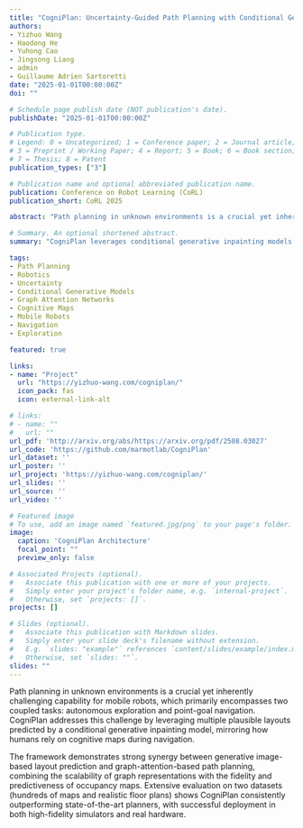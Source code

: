 ```yaml
---
title: "CogniPlan: Uncertainty-Guided Path Planning with Conditional Generative Layout Prediction"
authors:
- Yizhuo Wang
- Haodong He  
- Yuhong Cao
- Jingsong Liang
- admin
- Guillaume Adrien Sartoretti
date: "2025-01-01T00:00:00Z"
doi: ""

# Schedule page publish date (NOT publication's date).
publishDate: "2025-01-01T00:00:00Z"

# Publication type.
# Legend: 0 = Uncategorized; 1 = Conference paper; 2 = Journal article;
# 3 = Preprint / Working Paper; 4 = Report; 5 = Book; 6 = Book section;
# 7 = Thesis; 8 = Patent
publication_types: ["3"]

# Publication name and optional abbreviated publication name.
publication: Conference on Robot Learning (CoRL)
publication_short: CoRL 2025

abstract: "Path planning in unknown environments is a crucial yet inherently challenging capability for mobile robots, which primarily encompasses two coupled tasks: autonomous exploration and point-goal navigation. In both cases, the robot must perceive the environment, update its belief, and accurately estimate potential information gain on-the-fly to guide planning. In this work, we propose CogniPlan, a novel path planning framework that leverages multiple plausible layouts predicted by a conditional generative inpainting model, mirroring how humans rely on cognitive maps during navigation. These predictions, based on the partially observed map and a set of layout conditioning vectors, enable our planner to reason effectively under uncertainty. We demonstrate strong synergy between generative image-based layout prediction and graph-attention-based path planning, allowing CogniPlan to combine the scalability of graph representations with the fidelity and predictiveness of occupancy maps, yielding notable performance gains in both exploration and navigation. We extensively evaluate CogniPlan on two datasets (hundreds of maps and realistic floor plans), consistently outperforming state-of-the-art planners. We further deploy it in a high-fidelity simulator and on hardware, showcasing its high-quality path planning and real-world applicability."

# Summary. An optional shortened abstract.
summary: "CogniPlan leverages conditional generative inpainting models to predict multiple plausible layouts, mirroring human cognitive maps for uncertainty-guided path planning in unknown environments."

tags:
- Path Planning
- Robotics
- Uncertainty
- Conditional Generative Models
- Graph Attention Networks
- Cognitive Maps
- Mobile Robots
- Navigation
- Exploration

featured: true

links:
- name: "Project"
  url: "https://yizhuo-wang.com/cogniplan/"
  icon_pack: fas
  icon: external-link-alt

# links:
# - name: ""
#   url: ""
url_pdf: 'http://arxiv.org/abs/https://arxiv.org/pdf/2508.03027'
url_code: 'https://github.com/marmotlab/CogniPlan'
url_dataset: ''
url_poster: ''
url_project: 'https://yizhuo-wang.com/cogniplan/'
url_slides: ''
url_source: ''
url_video: ''

# Featured image
# To use, add an image named `featured.jpg/png` to your page's folder. 
image:
  caption: 'CogniPlan Architecture'
  focal_point: ""
  preview_only: false

# Associated Projects (optional).
#   Associate this publication with one or more of your projects.
#   Simply enter your project's folder name, e.g. `internal-project`.
#   Otherwise, set `projects: []`.
projects: []

# Slides (optional).
#   Associate this publication with Markdown slides.
#   Simply enter your slide deck's filename without extension.
#   E.g. `slides: "example"` references `content/slides/example/index.md`.
#   Otherwise, set `slides: ""`.
slides: ""
---
```


Path planning in unknown environments is a crucial yet inherently challenging capability for mobile robots, which primarily encompasses two coupled tasks: autonomous exploration and point-goal navigation. CogniPlan addresses this challenge by leveraging multiple plausible layouts predicted by a conditional generative inpainting model, mirroring how humans rely on cognitive maps during navigation. 

The framework demonstrates strong synergy between generative image-based layout prediction and graph-attention-based path planning, combining the scalability of graph representations with the fidelity and predictiveness of occupancy maps. Extensive evaluation on two datasets (hundreds of maps and realistic floor plans) shows CogniPlan consistently outperforming state-of-the-art planners, with successful deployment in both high-fidelity simulators and real hardware.
